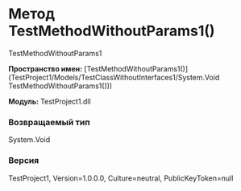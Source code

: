 # Метод TestMethodWithoutParams1()

TestMethodWithoutParams1

**Пространство имен:** [TestMethodWithoutParams1()](TestProject1/Models/TestClassWithoutInterfaces1/System.Void TestMethodWithoutParams1()))

**Модуль:** TestProject1.dll
### Возвращаемый тип
System.Void

### Версия
TestProject1, Version=1.0.0.0, Culture=neutral, PublicKeyToken=null
